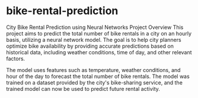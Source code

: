 # bike-rental-prediction

City Bike Rental Prediction using Neural Networks
Project Overview
This project aims to predict the total number of bike rentals in a city on an hourly basis, utilizing a neural network model. The goal is to help city planners optimize bike availability by providing accurate predictions based on historical data, including weather conditions, time of day, and other relevant factors.

The model uses features such as temperature, weather conditions, and hour of the day to forecast the total number of bike rentals. The model was trained on a dataset provided by the city's bike-sharing service, and the trained model can now be used to predict future rental activity.

